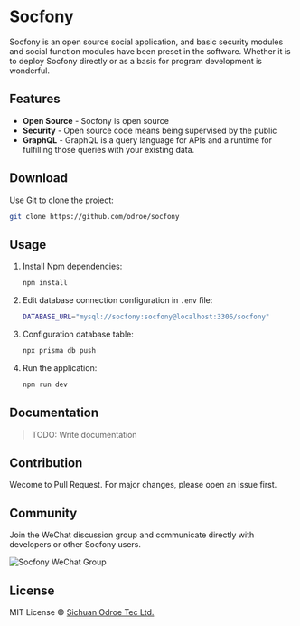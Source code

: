 # Socfony

Socfony is an open source social application, and basic security modules and social function modules have been preset in the software. Whether it is to deploy Socfony directly or as a basis for program development is wonderful.

## Features

- **Open Source** - Socfony is open source
- **Security** - Open source code means being supervised by the public
- **GraphQL** - GraphQL is a query language for APIs and a runtime for fulfilling those queries with your existing data.

## Download

Use Git to clone the project:
```bash
git clone https://github.com/odroe/socfony
```

## Usage

1. Install Npm dependencies:
    ```bash
    npm install
    ```
2. Edit database connection configuration in `.env` file:
    ```bash
    DATABASE_URL="mysql://socfony:socfony@localhost:3306/socfony"
    ```
3. Configuration database table:
    ```bash
    npx prisma db push
    ```
4. Run the application:
    ```bash
    npm run dev
    ```

## Documentation

> TODO: Write documentation

## Contribution

Wecome to Pull Request. For major changes, please open an issue first.

## Community

Join the WeChat discussion group and communicate directly with developers or other Socfony users.

![Socfony WeChat Group](https://raw.githubusercontent.com/odroe/socfony/main/graph/join-wechat-qrcode.png)

## License

MIT License ©️ [Sichuan Odroe Tec Ltd.](https://odroe.com)
